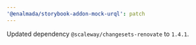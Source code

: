 ```yaml
---
'@enalmada/storybook-addon-mock-urql': patch
---
```


Updated dependency `@scaleway/changesets-renovate` to `1.4.1`.
